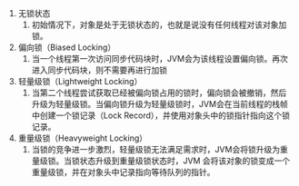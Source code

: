  1. 无锁状态
	 1. 初始情况下，对象是处于无锁状态的，也就是说没有任何线程对该对象加锁。
2. 偏向锁（Biased Locking）
	1. 当一个线程第一次访问同步代码块时，JVM会为该线程设置偏向锁。再次进入同步代码块，则不需要再进行加锁
 3. 轻量级锁（Lightweight Locking）
	 1. 当第二个线程尝试获取已经被偏向锁占用的锁时，偏向锁会被撤销，然后升级为轻量级锁。当偏向锁升级为轻量级锁时，JVM会在当前线程的栈帧中创建一个锁记录（Lock Record），并使用对象头中的锁指针指向这个锁记录。
 4. 重量级锁（Heavyweight Locking）
	 1. 当锁的竞争进一步激烈，轻量级锁无法满足需求时，JVM会将锁升级为重量级锁。当锁状态升级到重量级锁状态时，JVM 会将该对象的锁变成一个重量级锁，并在对象头中记录指向等待队列的指针。  